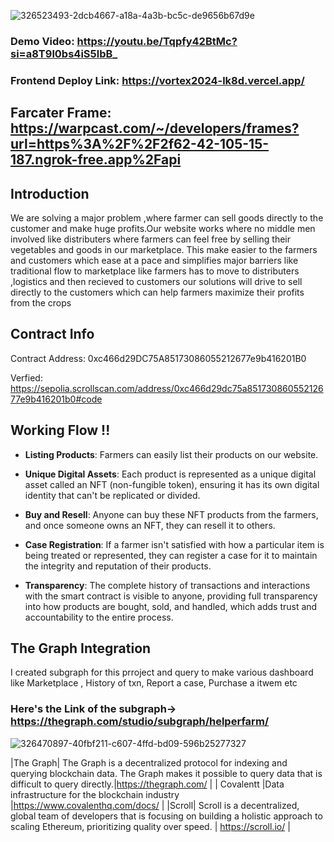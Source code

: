 
![326523493-2dcb4667-a18a-4a3b-bc5c-de9656b67d9e](https://github.com/Vikash-8090-Yadav/FarmersHelper/assets/85225156/df1d71bd-3759-4f2d-abfa-06de6ad08079)




### Demo Video: https://youtu.be/Tqpfy42BtMc?si=a8T9l0bs4iS5lbB_

### Frontend Deploy Link: https://vortex2024-lk8d.vercel.app/


## Farcater Frame: https://warpcast.com/~/developers/frames?url=https%3A%2F%2F2f62-42-105-15-187.ngrok-free.app%2Fapi



## Introduction 

We are solving a major problem ,where farmer can sell goods directly to the customer and make huge profits.Our website works where no middle men involved 
like distributers where farmers can feel free by selling their vegetables and goods in our marketplace.
This make easier to the farmers and customers which ease at a pace and simplifies major barriers like 
traditional flow to marketplace like farmers has to move to distributers ,logistics and then recieved to customers our 
solutions will drive to sell directly to the customers which can help farmers maximize their profits from the crops


## Contract Info 

Contract Address: 0xc466d29DC75A85173086055212677e9b416201B0

Verfied: https://sepolia.scrollscan.com/address/0xc466d29dc75a85173086055212677e9b416201b0#code



## Working Flow !!

- **Listing Products**: Farmers can easily list their products on our website.

- **Unique Digital Assets**: Each product is represented as a unique digital asset called an NFT (non-fungible token), ensuring it has its own digital identity that can't be replicated or divided.

- **Buy and Resell**: Anyone can buy these NFT products from the farmers, and once someone owns an NFT, they can resell it to others.

- **Case Registration**: If a farmer isn't satisfied with how a particular item is being treated or represented, they can register a case for it to maintain the integrity and reputation of their products.

- **Transparency**: The complete history of transactions and interactions with the smart contract is visible to anyone, providing full transparency into how products are bought, sold, and handled, which adds trust and accountability to the entire process.


## The Graph Integration


I created subgraph for this prroject and query  to make various dashboard like Marketplace , History of txn, Report a case, Purchase a  itwem etc

### Here's the Link of the subgraph-> https://thegraph.com/studio/subgraph/helperfarm/

![326470897-40fbf211-c607-4ffd-bd09-596b25277327](https://github.com/Vikash-8090-Yadav/FarmersHelper/assets/85225156/3b017506-74b9-4cd6-a3a3-c883e450286d)



|The Graph| The Graph is a decentralized protocol for indexing and querying blockchain data. The Graph makes it possible to query data that is difficult to query directly.|https://thegraph.com/ | 
| Covalentt |Data infrastructure for the blockchain industry |https://www.covalenthq.com/docs/ |
|Scroll| Scroll is a decentralized, global team of developers that is focusing on building a holistic approach to scaling Ethereum, prioritizing quality over speed. | https://scroll.io/ | 
